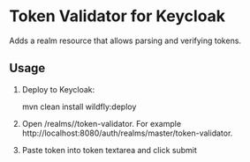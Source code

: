 # Token Validator for Keycloak

Adds a realm resource that allows parsing and verifying tokens.

## Usage

1. Deploy to Keycloak:

    mvn clean install wildfly:deploy

2. Open <Keycloak URL>/realms/<Realm Name>/token-validator. For example http://localhost:8080/auth/realms/master/token-validator.

3. Paste token into token textarea and click submit